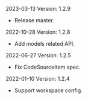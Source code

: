 2023-03-13 Version: 1.2.9
- Release master.

2022-10-28 Version: 1.2.8
- Add models related API.

2022-06-27 Version: 1.2.5
- Fix CodeSourceItem spec.

2022-01-10 Version: 1.2.4
- Support workspace config.


